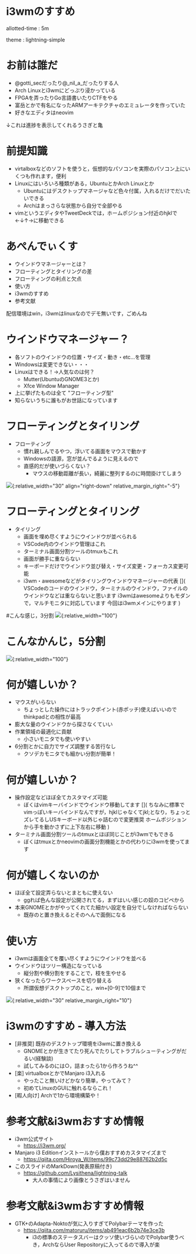 # i3wmのすすめ
allotted-time
: 5m

theme
: lightning-simple


# お前は誰だ
* @gotti_secだったり@_nil_a_だったりする人
* Arch Linuxとi3wmにどっぷり浸かっている
* FPGAを弄ったりGo言語書いたりCTFをやる
* 富岳とかで有名になったARMアーキテクチャのエミュレータを作っていた
* 好きなエディタはneovim

↓これは進捗を表示してくれるうさぎと亀

# 前提知識
* virtalboxなどのソフトを使うと，仮想的なパソコンを実際のパソコン上にいくつも作れます，便利
* Linuxにはいろいろ種類がある，UbuntuとかArch Linuxとか
  * Ubuntuにはデスクトップマネージャなど色々付属，入れるだけでだいたいできる
  * Archはまっさらな状態から自分で全部やる
* vimというエディタやTweetDeckでは，ホームポジション付近のhjklで←↓↑→に移動できる

# あぺんでぃくす

* ウインドウマネージャーとは？
* フローティングとタイリングの差
* フローティングの利点と欠点
* 使い方
* i3wmのすすめ
* 参考文献

配信環境はwin，i3wmはlinuxなのでデモ無いです，ごめんね

# ウインドウマネージャー？
* 各ソフトのウインドウの位置・サイズ・動き・etc...を管理
* Windowsは変更できない・・・
* Linuxはできる！→人気なのは何？
  * Mutter(UbuntuのGNOME3とか)
  * Xfce Window Manager
* 上に挙げたものは全て "フローティング型"
* 知らないうちに誰もがお世話になっています

# フローティングとタイリング
* フローティング
  * 慣れ親しんでるやつ，浮いてる画面をマウスで動かす
  * Windowsの語源，窓が並んでるように見えるので
  * 直感的だが使いづらくない？
    * マウスの移動距離が長い，綺麗に整列するのに時間掛けてしまう

![](img/float.png){:relative_width="30" align="right-down" relative_margin_right="-5"}

# フローティングとタイリング
* タイリング
  * 画面を埋め尽くすようにウインドウが並べられる
  * VSCode内のウインドウ管理はこれ
  * ターミナル画面分割ツールのtmuxもこれ
  * 画面が勝手に重ならない
  * キーボードだけでウインドウ並び替え・サイズ変更・フォーカス変更可能
  * i3wm・awesomeなどがタイリングウインドウマネージャーの代表
  [](
    VSCodeのコードのウインドウ，ターミナルのウインドウ，ファイルのウインドウなどは重ならないと思います
    i3wmはawesomeよりもモダンで，マルチモニタに対応しています
    今回はi3wmメインにやります
  )

#こんな感じ，3分割
![](img/tiling2.png){:relative_width="100"}

# こんなかんじ，5分割
![](img/tiling.png){:relative_width="100"}

[](
  隙間なくウインドウで埋め尽くされてるのが分かると思います
)

# 何が嬉しいか？
* マウスがいらない
  * ちょっとした操作にはトラックポイント(赤ポッチ)使えばいいのでthinkpadとの相性が最高
* 膨大な量のウインドウから探さなくていい
* 作業領域の最適化に貢献
  * 小さいモニタでも使いやすい
[]( 仮想デスクトップにシュッと移動できる)
* 6分割とかに自力でサイズ調整する苦行なし
  * クソデカモニタでも細かい分割が簡単！

# 何が嬉しいか？
* 操作設定などほぼ全てカスタマイズ可能
  * ぼくはvimキーバインドでウインドウ移動してます
  [](
  ちなみに標準でvimっぽいキーバインドなんですが，hjklじゃなくてjkl;となり，ちょっとズレてるしUSキーボード以外じゃ詰むので変更推奨
  ホームポジションから手を動かさずに上下左右に移動
  )
* ターミナル画面分割ツールのtmuxとほぼ同じことがi3wmでもできる
  * ぼくはtmuxとかneovimの画面分割機能とかの代わりにi3wmを使ってます

# 何が嬉しくないのか
* ほぼ全て設定弄らないとまともに使えない
  * ggれば色んな設定が公開されてる，まずはいい感じの奴のコピペから
* 本来GNOMEとかがやってくれてた細かい設定を自分でしなければならない
    * 既存のと置き換えるとそのへんで面倒になる
  [](本来は最初から入ったGNOMEなど)
  [](例えばバックライトの明るさ調整ツールやbluetoothユーティリティーの立ち上げなど)

# 使い方
* i3wmは画面全てを覆い尽くすようにウインドウを並べる
* ウインドウはツリー構造になっている
  * 縦分割や横分割をすることで，枝を生やせる
* 狭くなったらワークスペースを切り替える
  * 所謂仮想デスクトップのこと，win+\[0-9\]で10個まで
[](分割し過ぎで狭くなったら)

![](img/tree.png){:relative_width="30" relative_margin_right="10"}

# i3wmのすすめ - 導入方法
* [非推奨] 既存のデスクトップ環境をi3wmに置き換える
  * GNOMEとかが生きてたり死んでたりしてトラブルシューティングがだるい(経験談)
  * 試してみるのには○，詰まったら1から作ろうね^^
* [楽] virtualboxとかでManjaro i3入れる
  * やったこと無いけどかなり簡単，やってみて？
  * 初めてLinuxのGUIに触れるならこれ！
* [暇人向け] Archで1から環境構築や！

# 参考文献&i3wmおすすめ情報
* i3wm公式サイト
  * https://i3wm.org/
* Manjaro i3 Editionインストールから僕おすすめカスタマイズまで
  * https://qiita.com/Hiroya_W/items/99c73dd29e88762b2d5c
* このスライドのMarkDown(発表原稿付き)
  * https://github.com/Lysithena/lightning-talk
    * 大人の事情により画像とうさぎはいません

# 参考文献&i3wmおすすめ情報
* GTK+のAdapta-Noktoが気に入りすぎてPolybarテーマを作った
  * https://qiita.com/matoruru/items/ab491eac6b2b74e3ce3b
    * i3の標準のステータスバーはクッソ使いづらいのでPolybar使うべき，ArchならUser Repositoryに入ってるので導入が楽
    [](Archじゃなければgithubから落として)
